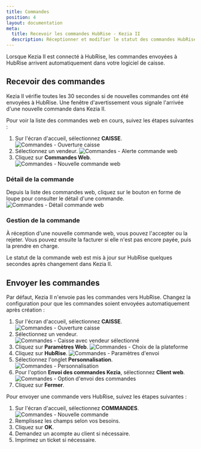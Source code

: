 ```yaml
---
title: Commandes
position: 4
layout: documentation
meta:
  title: Recevoir les commandes HubRise - Kezia II
  description: Réceptionner et modifier le statut des commandes HubRise reçues dans Kezia II.
---
```


Lorsque Kezia II est connecté à HubRise, les commandes envoyées à HubRise arrivent automatiquement dans votre logiciel de caisse.

## Recevoir des commandes

Kezia II vérifie toutes les 30 secondes si de nouvelles commandes ont été envoyées à HubRise. Une fenêtre d'avertissement vous signale l'arrivée d'une nouvelle commande dans Kezia II.

Pour voir la liste des commandes web en cours, suivez les étapes suivantes :

1. Sur l'écran d'accueil, sélectionnez **CAISSE**.
   ![Commandes - Ouverture caisse](../images/011-fr-jdc-ouverture-caisse.png)
1. Sélectionnez un vendeur.
   ![Commandes - Alerte commande web](../images/020-fr-jdc-alerte-commande-web.png)
1. Cliquez sur **Commandes Web**.
   ![Commandes - Nouvelle commande web](../images/021-fr-jdc-nouvelle-commande-web.png)

### Détail de la commande

Depuis la liste des commandes web, cliquez sur le bouton en forme de loupe pour consulter le détail d'une commande.
   ![Commandes - Détail commande web](../images/022-fr-jdc-details-commande-web.png)

### Gestion de la commande

À réception d'une nouvelle commande web, vous pouvez l'accepter ou la rejeter. Vous pouvez ensuite la facturer si elle n'est pas encore payée, puis la prendre en charge.

Le statut de la commande web est mis à jour sur HubRise quelques secondes après changement dans Kezia II.

## Envoyer les commandes

Par défaut, Kezia II n'envoie pas les commandes vers HubRise. Changez la configuration pour que les commandes soient envoyées automatiquement après création :

1. Sur l'écran d'accueil, sélectionnez **CAISSE**.
   ![Commandes - Ouverture caisse](../images/011-fr-jdc-ouverture-caisse.png)
1. Sélectionnez un vendeur.
   ![Commandes - Caisse avec vendeur sélectionné](../images/012-fr-jdc-vendeur-selectionne.png)
1. Cliquez sur **Paramètres Web**.
   ![Commandes - Choix de la plateforme](../images/013-fr-jdc-choix-plateforme.png)
1. Cliquez sur **HubRise**.
   ![Commandes - Paramètres d'envoi](../images/014-fr-jdc-parametres-envoi.png)
1. Sélectionnez l'onglet **Personnalisation**.
   ![Commandes - Personnalisation](../images/024-fr-jdc-parametres-personnalisation.png)
1. Pour l'option **Envoi des commandes Kezia**, sélectionnez **Client web**.
   ![Commandes - Option d'envoi des commandes](../images/025-fr-jdc-personnalisation-option-envoi.png)
1. Cliquez sur **Fermer**.

Pour envoyer une commande vers HubRise, suivez les étapes suivantes :

1. Sur l'écran d'accueil, sélectionnez **COMMANDES**.
   ![Commandes - Nouvelle commande](../images/023-fr-jdc-nouvelle-commande.png)
1. Remplissez les champs selon vos besoins.
1. Cliquez sur **OK**.
1. Demandez un acompte au client si nécessaire.
1. Imprimez un ticket si nécessaire.